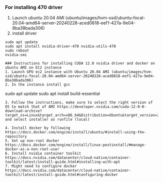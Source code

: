 ### For installing 470 driver
1. Launch ubuntu 20.04 AMI (ubuntu/images/hvm-ssd/ubuntu-focal-20.04-amd64-server-20240228-aced0818-eef1-427a-9e04-8ba38bada306)
2. install driver
```
sudo apt update
sudo apt install nvidia-driver-470 nvidia-utils-470
sudo reboot
nvidia-smi
```
```
### Instructions for installing CUDA 12.0 nvidia driver and docker on ubuntu AMI on EC2 instance
1. Launch GPU ec2 instance with Ubuntu 20.04 AMI (ubuntu/images/hvm-ssd/ubuntu-focal-20.04-amd64-server-20240228-aced0818-eef1-427a-9e04-8ba38bada306)
2. In the instance install gcc
```
sudo apt update
sudo apt install build-essential
```
3. Follow the instructions, make sure to select the right version of OS to match that of AMI https://developer.nvidia.com/cuda-12-0-0-download-archive?target_os=Linux&target_arch=x86_64&Distribution=Ubuntu&target_version=20.04&target_type=runfile_local and select installer as runfile (local)

4. Install docker by following https://docs.docker.com/engine/install/ubuntu/#install-using-the-repository
5. Set up non-root docker https://docs.docker.com/engine/install/linux-postinstall/#manage-docker-as-a-non-root-user
6. Install nvidia container toolkit https://docs.nvidia.com/datacenter/cloud-native/container-toolkit/latest/install-guide.html#installing-with-apt
7. Might need to configure docker https://docs.nvidia.com/datacenter/cloud-native/container-toolkit/latest/install-guide.html#configuring-docker

 
